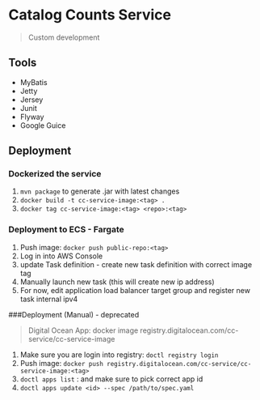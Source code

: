 # Catalog Counts Service
> Custom development

## Tools
- MyBatis
- Jetty
- Jersey
- Junit
- Flyway
- Google Guice

## Deployment
### Dockerized the service
1. `mvn package` to generate .jar with latest changes
2. `docker build -t cc-service-image:<tag> .`
3. `docker tag cc-service-image:<tag> <repo>:<tag>`

### Deployment to ECS - Fargate
1. Push image: `docker push public-repo:<tag>`
2. Log in into AWS Console
3. update Task definition - create new task definition with correct image tag
4. Manually launch new task (this will create new ip address)
5. For now, edit application load balancer target group and register new task internal ipv4

###Deployment (Manual) - deprecated
> Digital Ocean App: docker image
> registry.digitalocean.com/cc-service/cc-service-image
1. Make sure you are login into registry: `doctl registry login`
2. Push image: `docker push registry.digitalocean.com/cc-service/cc-service-image:<tag>`
3. `doctl apps list` : and make sure to pick correct app id
4. `doctl apps update <id> --spec /path/to/spec.yaml`